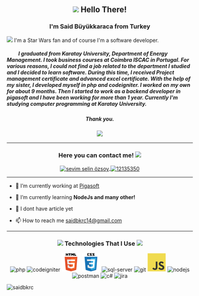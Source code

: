 <h2 align="center"><img src="https://user-images.githubusercontent.com/91894459/185672506-8a46a472-c815-4b69-8b3f-9d9a2b5eb739.png" width="25"> Hello There!</h2>

<div>
  <h3 align="center"><strong>I'm Said Büyükkaraca from Turkey</strong></h3>
</div>
<div>
  <img src="https://user-images.githubusercontent.com/91894459/185672148-4159624f-a30f-4346-89c2-dfe3f8aa50e2.png" width="15"> 
  <span>I'm a Star Wars fan and of course I'm a software developer.</span>
</div>
<div>
    <h5>
     &emsp;&emsp; I graduated from Karatay University, Department of Energy Management. I took business courses at Coimbra ISCAC in Portugal.
For various reasons, I could not find a job related to the department I studied and I decided to learn software. During this time, I received Project management certificate and advanced excel certificate. With the help of my sister, I developed myself in php and codeigniter. I worked on my own for about 9 months. Then I started to work as a backend developer in pigasoft and I have been working for more than 1 year. Currently I'm studying computer programming at Karatay University. 
    </h5>
    <h5 align="center">
      Thank you.
    </h5>
    <div align="center">
      <img src="https://user-images.githubusercontent.com/91894459/185671630-4be05ce9-66d3-4e13-a896-88ac2dd7d1c7.png" width="25"> 
    </div>
</div>
<hr>
<div>
    <h3 align="center"><strong>Here you can contact me!</strong> <img src="https://user-images.githubusercontent.com/91894459/185675943-dda0cdf4-d566-4561-8606-162f9145ee54.png" width="25"></h3>
    
</div>
<div align="center">
    <a href="https://www.linkedin.com/in/muhammed-said-b%C3%BCy%C3%BCkkaraca-97572a168/" target="blank">
      <img align="center" src="https://raw.githubusercontent.com/rahuldkjain/github-profile-readme-generator/master/src/images/icons/Social/linked-in-alt.svg"                  alt="sevim selin özsoy" height="30" width="40" />
    </a>
    <a href="https://stackoverflow.com/users/15505001/said-b%c3%bcy%c3%bckkaraca" target="blank">
      <img align="center" src="https://raw.githubusercontent.com/rahuldkjain/github-profile-readme-generator/master/src/images/icons/Social/stack-overflow.svg"                   alt="12135350" height="30" width="40" />
    </a>
</div>

<hr>


- 🔭 I’m currently working at <a href="https://pigasoft.com/en" target="blank">Pigasoft</a>

- 🌱 I’m currently learning <strong>NodeJs and many other!</strong>

- 📝 I dont have article yet

- 📫 How to reach me <a href="mailto:saidbkrc14@gmail.com">saidbkrc14@gmail.com</a>
<hr>

<div>
    <h3 align="center">
      <img src="https://user-images.githubusercontent.com/91894459/185680424-02a6f184-7108-4012-b99d-8580f78c2dfe.png" width="35"> 
      <strong>Technologies That I Use</strong>
      <img src="https://user-images.githubusercontent.com/91894459/185684277-bf25f9f9-77b1-477a-a740-1f7e7d7deecc.png" width="35">
    </h3>
</div>
<div align="center">
    <img alt="php" src="https://user-images.githubusercontent.com/91894459/185680758-6d958a42-4273-42c8-bced-4414900156e3.png" width="50">
    <img alt="codeigniter" src="https://user-images.githubusercontent.com/91894459/185680809-a4334507-3d47-4c43-9b69-c727e917a985.png" width="50">
    <img alt="html" src="https://raw.githubusercontent.com/devicons/devicon/master/icons/html5/html5-original-wordmark.svg" width="50">
    <img alt="css" src="https://raw.githubusercontent.com/devicons/devicon/master/icons/css3/css3-original-wordmark.svg" width="50">
    <img alt="sql-server" src="https://www.svgrepo.com/show/303229/microsoft-sql-server-logo.svg" width="50">
    <img alt="git" src="https://www.vectorlogo.zone/logos/git-scm/git-scm-icon.svg" width="50">
    <img alt="javascript" src="https://raw.githubusercontent.com/devicons/devicon/master/icons/javascript/javascript-original.svg" width="50">
    <img alt="nodejs" src="https://user-images.githubusercontent.com/91894459/185682004-e047668d-c8fc-4631-9b32-63b3479b6e59.png" width="50">
    <img alt="postman" src="https://www.vectorlogo.zone/logos/getpostman/getpostman-icon.svg" width="50">
    <img alt="c#" src="https://user-images.githubusercontent.com/91894459/185682276-0af9e9d4-e1f4-4cf3-98a2-80835ec8e1fa.png" width="50">
    <img alt="jira" src="https://user-images.githubusercontent.com/91894459/185682333-eb5378b0-0f6d-4a1f-bf0b-959293cfd06d.png" width="50">
</div>

<div>
  <p align="center"><img align="left" src="https://github-readme-stats.vercel.app/api/top-langs?username=saidbkrc&show_icons=true&theme=dark&locale=en&layout=compact" alt="saidbkrc" /></p>
</div>

